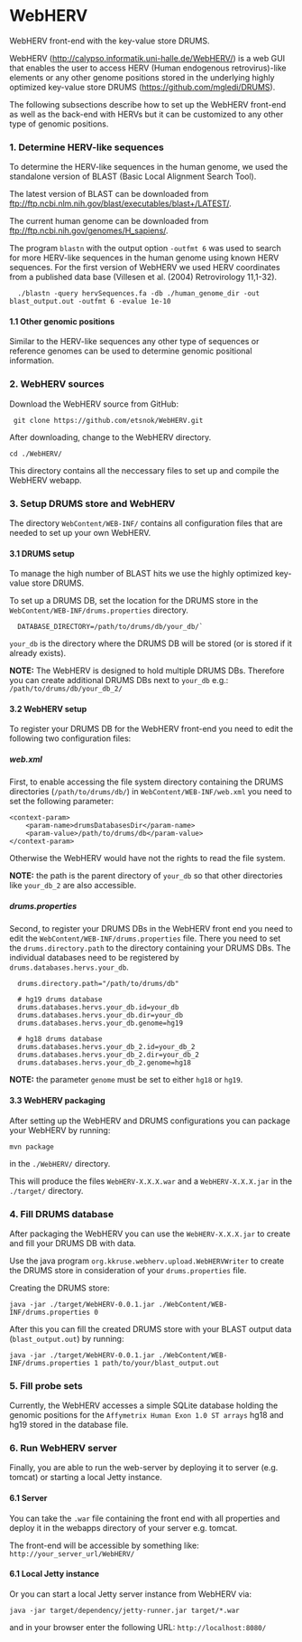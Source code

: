 # WebHERV
WebHERV front-end with the key-value store DRUMS.

WebHERV (http://calypso.informatik.uni-halle.de/WebHERV/) is a web GUI that enables the user to access HERV (Human endogenous retrovirus)-like elements or any other genome positions stored in the underlying highly optimized key-value store DRUMS (https://github.com/mgledi/DRUMS).

The following subsections describe how to set up the WebHERV front-end as well as the back-end with HERVs but it can be customized to any other type of genomic positions.

### 1. Determine HERV-like sequences

To determine the HERV-like sequences in the human genome, we used the standalone version of BLAST (Basic Local Alignment Search Tool). 

The latest version of BLAST can be downloaded from ftp://ftp.ncbi.nlm.nih.gov/blast/executables/blast+/LATEST/.

The current human genome can be downloaded from ftp://ftp.ncbi.nih.gov/genomes/H_sapiens/.

The program `blastn` with the output option `-outfmt 6` was used to search for more HERV-like sequences in the human genome using known HERV sequences. For the first version of WebHERV we used HERV coordinates from a published data base (Villesen et al. (2004) Retrovirology 11,1-32).
```
  ./blastn -query hervSequences.fa -db ./human_genome_dir -out blast_output.out -outfmt 6 -evalue 1e-10
```

#### 1.1 Other genomic positions

Similar to the HERV-like sequences any other type of sequences or reference genomes can be used
to determine genomic positional information.  

### 2. WebHERV sources

Download the WebHERV source from GitHub:

```
 git clone https://github.com/etsnok/WebHERV.git
```

After downloading, change to the WebHERV directory.
```
cd ./WebHERV/
```

This directory contains all the neccessary files to set up and compile the WebHERV webapp.

### 3. Setup DRUMS store and WebHERV
The directory `WebContent/WEB-INF/` contains all configuration files that are needed to set up your own WebHERV. 

#### 3.1 DRUMS setup
To manage the high number of BLAST hits we use the highly optimized key-value store DRUMS. 
 
To set up a DRUMS DB, set the location for the DRUMS store in the 
`WebContent/WEB-INF/drums.properties` directory.

```
  DATABASE_DIRECTORY=/path/to/drums/db/your_db/`
```

`your_db` is the directory where the DRUMS DB will be stored (or is stored if it already exists).

**NOTE:**
The WebHERV is designed to hold multiple DRUMS DBs.
Therefore you can create additional DRUMS DBs next to `your_db`
 e.g.: `/path/to/drums/db/your_db_2/`
 
#### 3.2 WebHERV setup

To register your DRUMS DB for the WebHERV front-end you need to edit the following two configuration files:

##### web.xml

First, to enable accessing the file system directory containing the DRUMS
 directories (`/path/to/drums/db/`) 
in `WebContent/WEB-INF/web.xml` you need to set the following parameter:

```
<context-param>
	<param-name>drumsDatabasesDir</param-name>
	<param-value>/path/to/drums/db</param-value>
</context-param>
```

Otherwise the WebHERV would have not the rights to read the file system.

**NOTE:** the path is the parent directory of `your_db` so that other directories 
like `your_db_2` are also accessible.


##### drums.properties
Second, to register your DRUMS DBs in the WebHERV front end you need to edit the 
`WebContent/WEB-INF/drums.properties` file.
There you need to set the `drums.directory.path` to the directory containing your DRUMS DBs.
The individual databases need to be registered by `drums.databases.hervs.your_db`.


```
  drums.directory.path="/path/to/drums/db"

  # hg19 drums database
  drums.databases.hervs.your_db.id=your_db
  drums.databases.hervs.your_db.dir=your_db
  drums.databases.hervs.your_db.genome=hg19

  # hg18 drums database
  drums.databases.hervs.your_db_2.id=your_db_2
  drums.databases.hervs.your_db_2.dir=your_db_2
  drums.databases.hervs.your_db_2.genome=hg18
```

**NOTE:** the parameter `genome` must be set to either `hg18` or `hg19`.

#### 3.3 WebHERV packaging

After setting up the WebHERV and DRUMS configurations you can package your WebHERV
by running:
```
mvn package
```

in the `./WebHERV/` directory.

This will produce the files `WebHERV-X.X.X.war` and a `WebHERV-X.X.X.jar` in the `./target/` directory.

### 4. Fill DRUMS database

After packaging the WebHERV you can use the `WebHERV-X.X.X.jar` to create and fill your DRUMS DB with data. 

Use the java program `org.kkruse.webherv.upload.WebHERVWriter` to create the DRUMS store in consideration of your `drums.properties` file.

Creating the DRUMS store:
```
java -jar ./target/WebHERV-0.0.1.jar ./WebContent/WEB-INF/drums.properties 0
```

After this you can fill the created DRUMS store with your BLAST output data (`blast_output.out`) by running:
```
java -jar ./target/WebHERV-0.0.1.jar ./WebContent/WEB-INF/drums.properties 1 path/to/your/blast_output.out
```

### 5. Fill probe sets

Currently, the WebHERV accesses a simple SQLite database holding the genomic positions 
for the `Affymetrix Human Exon 1.0 ST arrays` hg18 and hg19 stored in the database file. 

### 6. Run WebHERV server

Finally, you are able to run the web-server by deploying it to server (e.g. tomcat) or
starting a local Jetty instance.

#### 6.1 Server

You can take the `.war` file containing the front end with all properties 
and deploy it in the webapps directory of your server e.g. tomcat.  

The front-end will be accessible by something like: `http://your_server_url/WebHERV/`

#### 6.1 Local Jetty instance

Or you can start a local Jetty server instance from WebHERV via:
```
java -jar target/dependency/jetty-runner.jar target/*.war
```

and in your browser enter the following URL: `http://localhost:8080/` 

